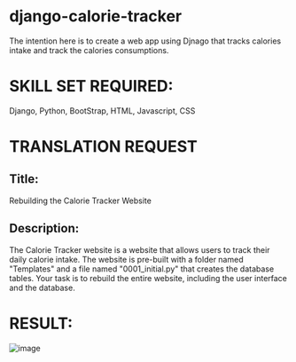 # django-calorie-tracker
The intention here is to create a web app using Djnago that tracks calories intake and track the calories consumptions.

# SKILL SET REQUIRED:
 Django, Python, BootStrap, HTML, Javascript, CSS

# TRANSLATION REQUEST
## Title: 
Rebuilding the Calorie Tracker Website

## Description:
The Calorie Tracker website is a website that allows users to track their daily calorie intake. The website is pre-built with a folder named "Templates" and a file named "0001_initial.py" that creates the database tables. Your task is to rebuild the entire website, including the user interface and the database.

# RESULT:
![image](https://user-images.githubusercontent.com/46977634/92306334-36119700-ef86-11ea-83ac-ef08373529ff.png)
